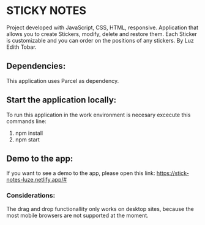 # STICKY NOTES

Project developed with JavaScript, CSS, HTML, responsive.
Application that allows you to create Stickers, modify, delete and restore them.
Each Sticker is customizable and you can order on the positions of any stickers.
By Luz Edith Tobar.

## Dependencies:

This application uses Parcel as dependency.

## Start the application locally:

To run this application in the work environment is necesary excecute this commands line:

1. npm install
2. npm start

## Demo to the app:

If you want to see a demo to the app, please open this link:
https://stick-notes-luze.netlify.app/#

### Considerations:

The drag and drop functionallity only works on desktop sites, because the most mobile browsers are not supported at the moment.
